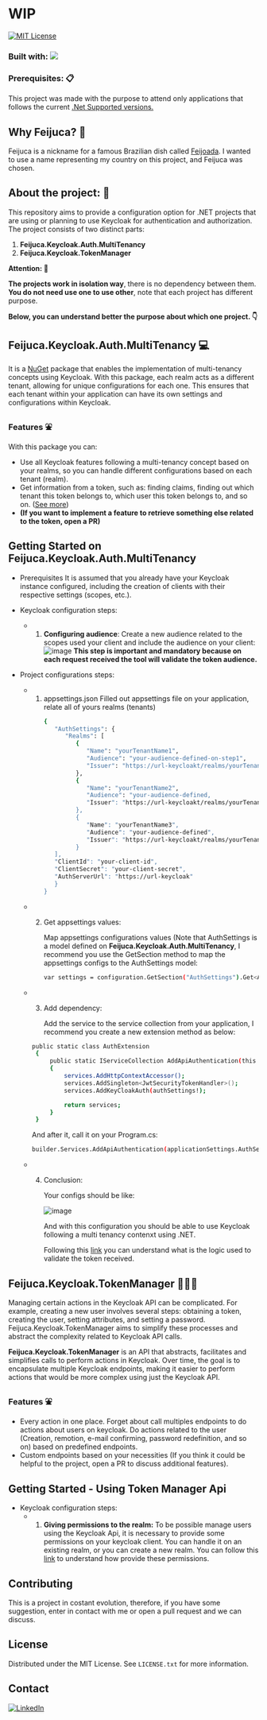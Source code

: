 # WIP

[![MIT License][license-shield]][license-url]

### Built with: <img src="https://img.shields.io/badge/dotnet8-blue" />

### Prerequisites: 📋
This project was made with the purpose to attend only applications that follows the current [.Net Supported versions.](https://dotnet.microsoft.com/en-us/download/dotnet) 

## Why Feijuca? 🫘
Feijuca is a nickname for a famous Brazilian dish called [Feijoada](https://theculturetrip.com/south-america/brazil/articles/a-brief-introduction-to-feijoada-brazils-national-dish). I wanted to use a name representing my country on this project, and Feijuca was chosen.

## **About the project: 🧾**
This repository aims to provide a configuration option for .NET projects that are using or planning to use Keycloak for authentication and authorization. The project consists of two distinct parts:
1. **Feijuca.Keycloak.Auth.MultiTenancy**
2. **Feijuca.Keycloak.TokenManager**


**Attention: 🫵**

 **The projects work in isolation way**, there is no dependency between them. **You do not need use one to use other**, note that each project has different purpose. 
 
 **Below, you can understand better the purpose about which one project. 👇**
 
## Feijuca.Keycloak.Auth.MultiTenancy 💻
It is a [NuGet](https://www.nuget.org/packages/Feijuca.Keycloak.MultiTenancy) package that enables the implementation of multi-tenancy concepts using Keycloak. With this package, each realm acts as a different tenant, allowing for unique configurations for each one. This ensures that each tenant within your application can have its own settings and configurations within Keycloak.

### Features ⛲
With this package you can:

 - Use all Keycloak features following a multi-tenancy concept based on your realms, so you can handle different configurations based on each tenant (realm).
 - Get information from a token, such as: finding claims, finding out which tenant this token belongs to, which user this token belongs to, and so on.
   ([See more](src/Feijuca.Keycloak.Auth.MultiTenancy/Feijuca.Keycloak.MultiTenancy/Services/AuthService.cs))
 - **(If you want to implement a feature to retrieve something else related to the token, open a PR)**

## Getting Started on Feijuca.Keycloak.Auth.MultiTenancy

- Prerequisites
     It is assumed that you already have your Keycloak instance configured, including the creation of clients with their respective settings (scopes, etc.).
  
- Keycloak configuration steps:        
   - 1. **Configuring audience**:
        Create a new audience related to the scopes used your client and include the audience on your client:
        ![image](https://github.com/fmattioli/Feijuca.Keycloak.AuthServices/assets/27566574/6b7b437e-fa29-4776-b29f-4dba8e6d1f21)
        **This step is important and mandatory because on each request received the tool will validate the token audience.**

- Project configurations steps:
   - 1. appsettings.json
        Filled out appsettings file on your application, relate all of yours realms (tenants)
           ```sh
           {
              "AuthSettings": {
                 "Realms": [
                    {
                       "Name": "yourTenantName1",
                       "Audience": "your-audience-defined-on-step1",
                       "Issuer": "https://url-keycloakt/realms/yourTenantName1"
                    },
                    {
                       "Name": "yourTenantName2",
                       "Audience": "your-audience-defined,
                       "Issuer": "https://url-keycloakt/realms/yourTenantName2"
                    },
                    {
                       "Name": "yourTenantName3",
                       "Audience": "your-audience-defined",
                       "Issuer": "https://url-keycloakt/realms/yourTenantName3"
                    }
              ],
              "ClientId": "your-client-id",
              "ClientSecret": "your-client-secret",
              "AuthServerUrl": "https://url-keycloak"
              }
           }
           ```

  - 2. Get appsettings values:
       
          Map appsettings configurations values (Note that AuthSettings is a model defined on **Feijuca.Keycloak.Auth.MultiTenancy**, I recommend you use the GetSection method to map the appsettings configs to the AuthSettings model:
  

       ```sh
       var settings = configuration.GetSection("AuthSettings").Get<AuthSettings>();
       ```
   - 3. Add dependency:
        
          Add the service to the service collection from your application, I recommend you create a new extension method as below:
      ```sh   
      public static class AuthExtension
       {
           public static IServiceCollection AddApiAuthentication(this IServiceCollection services, AuthSettings authSettings)
           {
               services.AddHttpContextAccessor();
               services.AddSingleton<JwtSecurityTokenHandler>();
               services.AddKeyCloakAuth(authSettings!);
   
               return services;
           }
       }  
      ```
      And after it, call it on your Program.cs:
      ```sh   
      builder.Services.AddApiAuthentication(applicationSettings.AuthSettings);      
      ```
  - 4. Conclusion:
       
        Your configs should be like:
       
        ![image](https://github.com/user-attachments/assets/d26958e1-d842-4c31-a306-7a8968d1cb66)
   
        And with this configuration you should be able to use Keycloak following a multi tenancy contenxt using .NET.
       
        Following this [link](https://github.com/fmattioli/Feijuca.Keycloak.AuthServices/blob/main/src/Feijuca.Keycloak.Auth.MultiTenancy/Feijuca.Keycloak.MultiTenancy/Extensions/AuthExtensions.cs) you can understand what is the logic           used to validate the token received.
  
## Feijuca.Keycloak.TokenManager 👨🏽‍💻
Managing certain actions in the Keycloak API can be complicated. For example, creating a new user involves several steps: obtaining a token, creating the user, setting attributes, and setting a password. Feijuca.Keycloak.TokenManager aims to simplify these processes and abstract the complexity related to Keycloak API calls.

**Feijuca.Keycloak.TokenManager** is an API that abstracts, facilitates and simplifies calls to perform actions in Keycloak.
Over time, the goal is to encapsulate multiple Keycloak endpoints, making it easier to perform actions that would be more complex using just the Keycloak API.

### Features ⛲
- Every action in one place. Forget about call multiples endpoints to do actions about users on keycloak. Do actions related to the user (Creation, remotion, e-mail confirming, password redefinition, and so on) based on predefined endpoints.
- Custom endpoints based on your necessities (If you think it could be helpful to the project, open a PR to discuss additional features).

 
## Getting Started - Using Token Manager Api
- Keycloak configuration steps:
     - 1. **Giving permissions to the realm:**
        To be possible manage users using the Keycloak Api, it is necessary to provide some permissions on your keycloak client.  You can handle it on an existing realm, or you can create a new realm. 
        You can follow this [link](https://steve-mu.medium.com/create-new-user-in-keycloak-with-admin-restful-api-e6e868b836b4) to understand how provide these permissions.
   
## Contributing
This is a project in costant evolution, therefore, if you have some suggestion, enter in contact with me or open a pull request and we can discuss.

## License
Distributed under the MIT License. See `LICENSE.txt` for more information.

## Contact
[![LinkedIn][linkedin-shield]][linkedin-url]

[issues-shield]: https://img.shields.io/github/issues/othneildrew/Best-README-Template.svg?style=for-the-badge
[issues-url]: https://github.com/othneildrew/Best-README-Template/issues
[license-shield]: https://img.shields.io/github/license/othneildrew/Best-README-Template.svg?style=for-the-badge
[license-url]: https://github.com/othneildrew/Best-README-Template/blob/master/LICENSE.txt
[linkedin-shield]: https://img.shields.io/badge/-LinkedIn-black.svg?style=for-the-badge&logo=linkedin&colorB=555
[linkedin-url]: https://www.linkedin.com/in/felipemattioli/
[product-screenshot]: images/screenshot.png
